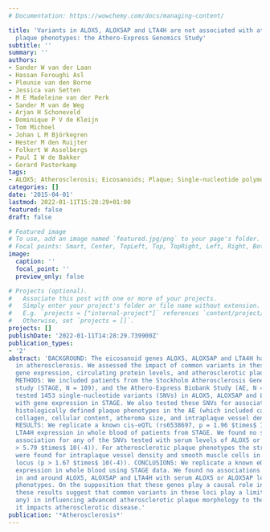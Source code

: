 ```yaml
---
# Documentation: https://wowchemy.com/docs/managing-content/

title: 'Variants in ALOX5, ALOX5AP and LTA4H are not associated with atherosclerotic
  plaque phenotypes: the Athero-Express Genomics Study'
subtitle: ''
summary: ''
authors:
- Sander W van der Laan
- Hassan Foroughi Asl
- Pleunie van den Borne
- Jessica van Setten
- M E Madeleine van der Perk
- Sander M van de Weg
- Arjan H Schoneveld
- Dominique P V de Kleijn
- Tom Michoel
- Johan L M Björkegren
- Hester M den Ruijter
- Folkert W Asselbergs
- Paul I W de Bakker
- Gerard Pasterkamp
tags:
- ALOX5; Atherosclerosis; Eicosanoids; Plaque; Single-nucleotide polymorphism
categories: []
date: '2015-04-01'
lastmod: 2022-01-11T15:28:29+01:00
featured: false
draft: false

# Featured image
# To use, add an image named `featured.jpg/png` to your page's folder.
# Focal points: Smart, Center, TopLeft, Top, TopRight, Left, Right, BottomLeft, Bottom, BottomRight.
image:
  caption: ''
  focal_point: ''
  preview_only: false

# Projects (optional).
#   Associate this post with one or more of your projects.
#   Simply enter your project's folder or file name without extension.
#   E.g. `projects = ["internal-project"]` references `content/project/deep-learning/index.md`.
#   Otherwise, set `projects = []`.
projects: []
publishDate: '2022-01-11T14:28:29.739900Z'
publication_types:
- '2'
abstract: 'BACKGROUND: The eicosanoid genes ALOX5, ALOX5AP and LTA4H have been implicated
  in atherosclerosis. We assessed the impact of common variants in these genes on
  gene expression, circulating protein levels, and atherosclerotic plaque phenotypes.
  METHODS: We included patients from the Stockholm Atherosclerosis Gene Expression
  study (STAGE, N = 109), and the Athero-Express Biobank Study (AE, N = 1443). We
  tested 1453 single-nucleotide variants (SNVs) in ALOX5, ALOX5AP and LTA4H for association
  with gene expression in STAGE. We also tested these SNVs for association with seven
  histologically defined plaque phenotypes in the AE (which included calcification,
  collagen, cellular content, atheroma size, and intraplaque vessel density and hemorrhage).
  RESULTS: We replicate a known cis-eQTL (rs6538697, p = 1.96 $times$ 10(-6)) for
  LTA4H expression in whole blood of patients from STAGE. We found no significant
  association for any of the SNVs tested with serum levels of ALOX5 or ALOX5AP (p
  > 5.79 $times$ 10(-4)). For atherosclerotic plaque phenotypes the strongest associations
  were found for intraplaque vessel density and smooth muscle cells in the ALOX5AP
  locus (p > 1.67 $times$ 10(-4)). CONCLUSIONS: We replicate a known eQTL for LTA4H
  expression in whole blood using STAGE data. We found no associations of variants
  in and around ALOX5, ALOX5AP and LTA4H with serum ALOX5 or ALOX5AP levels, or plaque
  phenotypes. On the supposition that these genes play a causal role in atherosclerosis,
  these results suggest that common variants in these loci play a limited role (if
  any) in influencing advanced atherosclerotic plaque morphology to the extent that
  it impacts atherosclerotic disease.'
publication: '*Atherosclerosis*'
---
```

